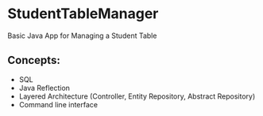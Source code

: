 # StudentTableManager
Basic Java App for Managing a Student Table
## Concepts:
- SQL
- Java Reflection
- Layered Architecture (Controller, Entity Repository, Abstract Repository)
- Command line interface 
 

